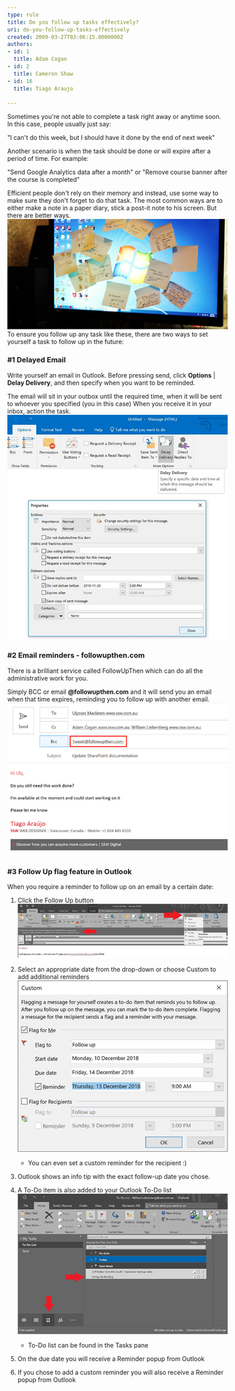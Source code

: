 ```yaml
---
type: rule
title: Do you follow up tasks effectively?
uri: do-you-follow-up-tasks-effectively
created: 2009-03-27T03:06:15.0000000Z
authors:
- id: 1
  title: Adam Cogan
- id: 2
  title: Cameron Shaw
- id: 16
  title: Tiago Araujo

---
```


Sometimes you're not able to complete a task right away or anytime soon. In this case, people usually just say:

"I can't do this week, but I should have it done by the end of next week"

Another scenario is when the task should be done or will expire after a period of time. For example:

"Send Google Analytics data after a month" or "Remove course banner after the course is completed"

Efficient people don't rely on their memory and instead, use some way to make sure they don't forget to do that task. The most common ways are to either make a note in a paper diary, stick a post-it note to his screen. But there are better ways.
 ![ Bad example - using stick notes](postit-screen.jpg) 
To ensure you follow up any task like these, there are two ways to set yourself a task to follow up in the future:

### #1 Delayed Email 


Write yourself an email in Outlook. 
Before pressing send, click **Options** | **Delay Delivery**, and then specify when you want to be reminded.

The email will sit in your outbox until the required time, when it will be sent to whoever you specified (you in this case)
When you receive it in your inbox, action the task.
 ![ Good example - Use delayed email on Outlook ](delay-emails-outlook.jpg) 

### #2 Email reminders - followupthen.com 


There is a brilliant service called FollowUpThen which can do all the administrative work for you.

Simply BCC or email **@followupthen.com** and it will send you an email when that time expires, reminding you to follow up with another email.
 ![ Good example -  Use 1week@followupthen.com to be reminded of this email in one week](FollowUpThen.jpg) 

### #3 Follow Up flag feature in Outlook

When you require a reminder to follow up on an email by a certain date:



1. Click the Follow Up button ![ Set a follow-up date](followup1.jpg)
2. Select an appropriate date from the drop-down or choose Custom to add additional reminders ![ Add an additional reminder to follow up](followup2.jpg)
    - You can even set a custom reminder for the recipient :)
3. Outlook shows an info tip with the exact follow-up date you chose.
4. A To-Do item is also added to your Outlook To-Do list ![ An item is added to your To-Do list ](followup3.jpg)

    - To-Do list can be found in the Tasks pane
5. On the due date you will receive a Reminder popup from Outlook
6. If you chose to add a custom reminder you will also receive a Reminder popup from Outlook
